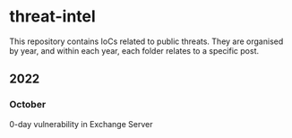 # threat-intel



This repository contains IoCs related to public threats.
They are organised by year, and within each year, each folder relates to a specific post.


## 2022

### October 
 0-day vulnerability in Exchange Server
